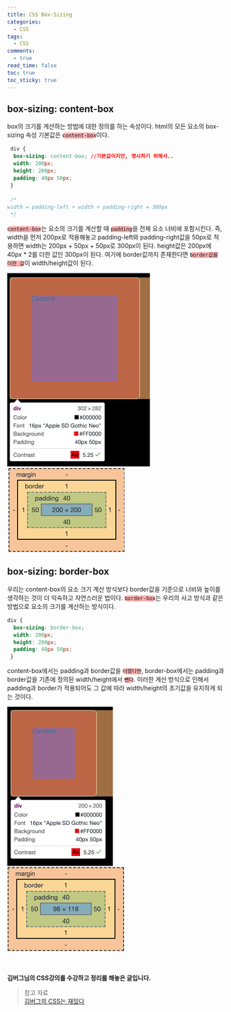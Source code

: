 ```yaml
---
title: CSS Box-Sizing
categories:
  - CSS
tags:
  - CSS
comments:
  - true
read_time: false
toc: true
toc_sticky: true
---
```



## box-sizing: content-box

box의 크기를 계산하는 방법에 대한 정의를 하는 속성이다. html의 모든 요소의 box-sizing 속성 기본값은 <code style="background-color: rgba(255,0,0,0.3); border-radius:10px;">content-box</code>이다. 


```css
 div {
  box-sizing: content-box; //기본값이지만, 명시하기 위해서..
  width: 200px;
  height: 200px;
  padding: 40px 50px;
 }

 /*
width = padding-left + width + padding-right = 300px
 */
```

<code style="background-color: rgba(255,0,0,0.3); border-radius:10px;">content-box</code>는 요소의 크기를 계산할 때 <code style="background-color: rgba(255,0,0,0.3); border-radius:10px;">padding</code>을 전체 요소 너비에 포함시킨다. 즉, width을 먼저 200px로 적용해놓고 padding-left와 padding-right값을 50px로 적용하면 width는 200px + 50px + 50px로 300px이 된다. height값은 200px에 40px * 2를 더한 값인 300px이 된다. 여기에 border값까지 존재한다면 <code style="background-color: rgba(255,0,0,0.3); border-radius:10px;">border값을 더한 값</code>이 width/height값이 된다.

<span>
  <img src="/assets/img/css/content-box1.png">
  <img src="/assets/img/css/content-box2.png">
</span>



## box-sizing: border-box

우리는 content-box의 요소 크기 계산 방식보다 border값을 기준으로 너비와 높이를 생각하는 것이 더 익숙하고 자연스러운 법이다. <code style="background-color: rgba(255,0,0,0.3); border-radius:10px;">border-box</code>는 우리의 사고 방식과 같은 방법으로 요소의 크기를 계산하는 방식이다.


```css
div {
  box-sizing: border-box;
  width: 200px;
  height: 200px;
  padding: 40px 50px;
 }
```

content-box에서는 padding과 border값을 <code style="background-color: rgba(255,0,0,0.3); border-radius:10px;">더했다면</code>, border-box에서는 padding과 border값을 기존에 정의된 width/height에서 <code style="background-color: rgba(255,0,0,0.3); border-radius:10px;">뺀다</code>. 이러한 계산 방식으로 인해서 padding과 border가 적용되어도 그 값에 따라 width/height의 초기값을 유지하게 되는 것이다.

<span>
  <img src="/assets/img/css/border-box1.png">
  <img src="/assets/img/css/border-box2.png">
</span>



<br><br>
**김버그님의 CSS강의를 수강하고 정리를 해놓은 글입니다.**
>참고 자료<br>
>[김버그의 CSS는 재밌다](https://edu.goorm.io/learn/lecture/17829/%EA%B9%80%EB%B2%84%EA%B7%B8%EC%9D%98-css%EB%8A%94-%EC%9E%AC%EB%B0%8C%EB%8B%A4-%EA%B8%B0%EC%B4%88%EB%B6%80%ED%84%B0-%EC%8B%A4%EB%AC%B4-%EB%A0%88%EB%B2%A8%EA%B9%8C%EC%A7%80)